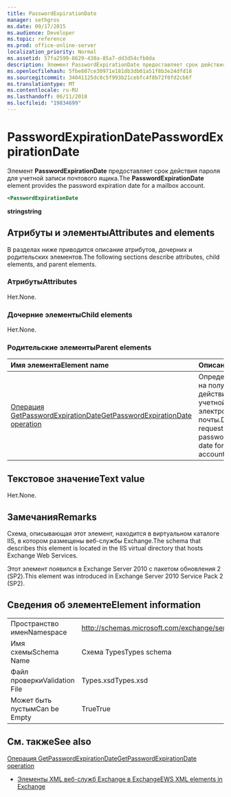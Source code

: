 ```yaml
---
title: PasswordExpirationDate
manager: sethgros
ms.date: 09/17/2015
ms.audience: Developer
ms.topic: reference
ms.prod: office-online-server
localization_priority: Normal
ms.assetid: 57fa2599-8629-438a-85a7-dd3d54cfb8da
description: Элемент PasswordExpirationDate предоставляет срок действия пароля для учетной записи почтового ящика.
ms.openlocfilehash: 5fbe807ce30971e181db3db01a51f8b3e24dfd18
ms.sourcegitcommit: 34041125dc8c5f993b21cebfc4f8b72f0fd2cb6f
ms.translationtype: MT
ms.contentlocale: ru-RU
ms.lasthandoff: 06/11/2018
ms.locfileid: "19834699"
---
```

# <a name="passwordexpirationdate"></a><span data-ttu-id="77a45-103">PasswordExpirationDate</span><span class="sxs-lookup"><span data-stu-id="77a45-103">PasswordExpirationDate</span></span>

<span data-ttu-id="77a45-104">Элемент **PasswordExpirationDate** предоставляет срок действия пароля для учетной записи почтового ящика.</span><span class="sxs-lookup"><span data-stu-id="77a45-104">The **PasswordExpirationDate** element provides the password expiration date for a mailbox account.</span></span> 
  
```XML
<PasswordExpirationDate
```

 <span data-ttu-id="77a45-105">**string**</span><span class="sxs-lookup"><span data-stu-id="77a45-105">**string**</span></span>
## <a name="attributes-and-elements"></a><span data-ttu-id="77a45-106">Атрибуты и элементы</span><span class="sxs-lookup"><span data-stu-id="77a45-106">Attributes and elements</span></span>

<span data-ttu-id="77a45-107">В разделах ниже приводится описание атрибутов, дочерних и родительских элементов.</span><span class="sxs-lookup"><span data-stu-id="77a45-107">The following sections describe attributes, child elements, and parent elements.</span></span>
  
### <a name="attributes"></a><span data-ttu-id="77a45-108">Атрибуты</span><span class="sxs-lookup"><span data-stu-id="77a45-108">Attributes</span></span>

<span data-ttu-id="77a45-109">Нет.</span><span class="sxs-lookup"><span data-stu-id="77a45-109">None.</span></span>
  
### <a name="child-elements"></a><span data-ttu-id="77a45-110">Дочерние элементы</span><span class="sxs-lookup"><span data-stu-id="77a45-110">Child elements</span></span>

<span data-ttu-id="77a45-111">Нет.</span><span class="sxs-lookup"><span data-stu-id="77a45-111">None.</span></span>
  
### <a name="parent-elements"></a><span data-ttu-id="77a45-112">Родительские элементы</span><span class="sxs-lookup"><span data-stu-id="77a45-112">Parent elements</span></span>

|<span data-ttu-id="77a45-113">**Имя элемента**</span><span class="sxs-lookup"><span data-stu-id="77a45-113">**Element name**</span></span>|<span data-ttu-id="77a45-114">**Описание**</span><span class="sxs-lookup"><span data-stu-id="77a45-114">**Description**</span></span>|
|:-----|:-----|
|[<span data-ttu-id="77a45-115">Операция GetPasswordExpirationDate</span><span class="sxs-lookup"><span data-stu-id="77a45-115">GetPasswordExpirationDate operation</span></span>](getpasswordexpirationdate-operation.md) <br/> |<span data-ttu-id="77a45-116">Определяет запрос на получение срок действия пароля для учетной записи электронной почты.</span><span class="sxs-lookup"><span data-stu-id="77a45-116">Defines a request to get the password expiration date for an email account.</span></span>  <br/> |
   
## <a name="text-value"></a><span data-ttu-id="77a45-117">Текстовое значение</span><span class="sxs-lookup"><span data-stu-id="77a45-117">Text value</span></span>

<span data-ttu-id="77a45-118">Нет.</span><span class="sxs-lookup"><span data-stu-id="77a45-118">None.</span></span>
  
## <a name="remarks"></a><span data-ttu-id="77a45-119">Замечания</span><span class="sxs-lookup"><span data-stu-id="77a45-119">Remarks</span></span>

<span data-ttu-id="77a45-120">Схема, описывающая этот элемент, находится в виртуальном каталоге IIS, в котором размещены веб-службы Exchange.</span><span class="sxs-lookup"><span data-stu-id="77a45-120">The schema that describes this element is located in the IIS virtual directory that hosts Exchange Web Services.</span></span>
  
<span data-ttu-id="77a45-121">Этот элемент появился в Exchange Server 2010 с пакетом обновления 2 (SP2).</span><span class="sxs-lookup"><span data-stu-id="77a45-121">This element was introduced in Exchange Server 2010 Service Pack 2 (SP2).</span></span>
  
## <a name="element-information"></a><span data-ttu-id="77a45-122">Сведения об элементе</span><span class="sxs-lookup"><span data-stu-id="77a45-122">Element information</span></span>

|||
|:-----|:-----|
|<span data-ttu-id="77a45-123">Пространство имен</span><span class="sxs-lookup"><span data-stu-id="77a45-123">Namespace</span></span>  <br/> |http://schemas.microsoft.com/exchange/services/2006/types  <br/> |
|<span data-ttu-id="77a45-124">Имя схемы</span><span class="sxs-lookup"><span data-stu-id="77a45-124">Schema Name</span></span>  <br/> |<span data-ttu-id="77a45-125">Схема Types</span><span class="sxs-lookup"><span data-stu-id="77a45-125">Types schema</span></span>  <br/> |
|<span data-ttu-id="77a45-126">Файл проверки</span><span class="sxs-lookup"><span data-stu-id="77a45-126">Validation File</span></span>  <br/> |<span data-ttu-id="77a45-127">Types.xsd</span><span class="sxs-lookup"><span data-stu-id="77a45-127">Types.xsd</span></span>  <br/> |
|<span data-ttu-id="77a45-128">Может быть пустым</span><span class="sxs-lookup"><span data-stu-id="77a45-128">Can be Empty</span></span>  <br/> |<span data-ttu-id="77a45-129">True</span><span class="sxs-lookup"><span data-stu-id="77a45-129">True</span></span>  <br/> |
   
## <a name="see-also"></a><span data-ttu-id="77a45-130">См. также</span><span class="sxs-lookup"><span data-stu-id="77a45-130">See also</span></span>



[<span data-ttu-id="77a45-131">Операция GetPasswordExpirationDate</span><span class="sxs-lookup"><span data-stu-id="77a45-131">GetPasswordExpirationDate operation</span></span>](getpasswordexpirationdate-operation.md)


- [<span data-ttu-id="77a45-132">Элементы XML веб-служб Exchange в Exchange</span><span class="sxs-lookup"><span data-stu-id="77a45-132">EWS XML elements in Exchange</span></span>](ews-xml-elements-in-exchange.md)


